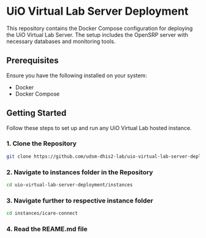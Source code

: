 # UiO Virtual Lab Server Deployment

This repository contains the Docker Compose configuration for deploying the UiO Virtual Lab Server. The setup includes the OpenSRP server with necessary databases and monitoring tools.

## Prerequisites

Ensure you have the following installed on your system:

- Docker
- Docker Compose

## Getting Started

Follow these steps to set up and run any UiO Virtual Lab hosted instance.

### 1. Clone the Repository

```sh
git clone https://github.com/udsm-dhis2-lab/uio-virtual-lab-server-deployment.git
```

### 2. Navigate to instances folder in the Repository

```sh
cd uio-virtual-lab-server-deployment/instances
```

### 3. Navigate further to respective instance folder

```sh
cd instances/icare-connect
```

### 4. Read the REAME.md file
